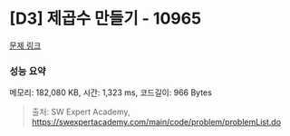 # [D3] 제곱수 만들기 - 10965 

[문제 링크](https://swexpertacademy.com/main/code/problem/problemDetail.do?contestProbId=AXWXH_h695kDFAST) 

### 성능 요약

메모리: 182,080 KB, 시간: 1,323 ms, 코드길이: 966 Bytes



> 출처: SW Expert Academy, https://swexpertacademy.com/main/code/problem/problemList.do